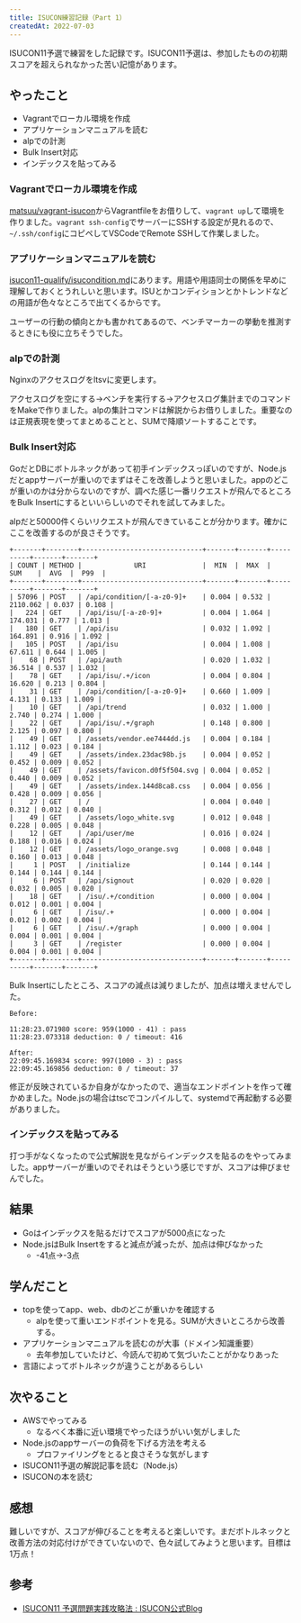 ```yaml
---
title: ISUCON練習記録（Part 1）
createdAt: 2022-07-03
---
```


ISUCON11予選で練習をした記録です。ISUCON11予選は、参加したものの初期スコアを超えられなかった苦い記憶があります。

## やったこと

- Vagrantでローカル環境を作成
- アプリケーションマニュアルを読む
- alpでの計測
- Bulk Insert対応
- インデックスを貼ってみる

### Vagrantでローカル環境を作成

[matsuu/vagrant-isucon](https://github.com/matsuu/vagrant-isucon)からVagrantfileをお借りして、`vagrant up`して環境を作りました。`vagrant ssh-config`でサーバーにSSHする設定が見れるので、`~/.ssh/config`にコピペしてVSCodeでRemote SSHして作業しました。

### アプリケーションマニュアルを読む

[isucon11-qualify/isucondition.md](https://github.com/isucon/isucon11-qualify/blob/main/docs/isucondition.md)にあります。用語や用語同士の関係を早めに理解しておくとうれしいと思います。ISUとかコンディションとかトレンドなどの用語が色々なところで出てくるからです。

ユーザーの行動の傾向とかも書かれてあるので、ベンチマーカーの挙動を推測するときにも役に立ちそうでした。

### alpでの計測

Nginxのアクセスログをltsvに変更します。

アクセスログを空にする→ベンチを実行する→アクセスログ集計までのコマンドをMakeで作りました。alpの集計コマンドは解説からお借りしました。重要なのは正規表現を使ってまとめることと、SUMで降順ソートすることです。

### Bulk Insert対応

GoだとDBにボトルネックがあって初手インデックスっぽいのですが、Node.jsだとappサーバーが重いのでまずはそこを改善しようと思いました。appのどこが重いのかは分からないのですが、調べた感じ一番リクエストが飛んでるところをBulk Insertにするといいらしいのでそれを試してみました。

alpだと50000件くらいリクエストが飛んできていることが分かります。確かにここを改善するのが良さそうです。

```
+-------+--------+------------------------------+-------+-------+----------+-------+-------+
| COUNT | METHOD |             URI              |  MIN  |  MAX  |   SUM    |  AVG  |  P99  |
+-------+--------+------------------------------+-------+-------+----------+-------+-------+
| 57096 | POST   | /api/condition/[-a-z0-9]+    | 0.004 | 0.532 | 2110.062 | 0.037 | 0.108 |
|   224 | GET    | /api/isu/[-a-z0-9]+          | 0.004 | 1.064 |  174.031 | 0.777 | 1.013 |
|   180 | GET    | /api/isu                     | 0.032 | 1.092 |  164.891 | 0.916 | 1.092 |
|   105 | POST   | /api/isu                     | 0.004 | 1.008 |   67.611 | 0.644 | 1.005 |
|    68 | POST   | /api/auth                    | 0.020 | 1.032 |   36.514 | 0.537 | 1.032 |
|    78 | GET    | /api/isu/.+/icon             | 0.004 | 0.804 |   16.620 | 0.213 | 0.804 |
|    31 | GET    | /api/condition/[-a-z0-9]+    | 0.660 | 1.009 |    4.131 | 0.133 | 1.009 |
|    10 | GET    | /api/trend                   | 0.032 | 1.000 |    2.740 | 0.274 | 1.000 |
|    22 | GET    | /api/isu/.+/graph            | 0.148 | 0.800 |    2.125 | 0.097 | 0.800 |
|    49 | GET    | /assets/vendor.ee7444dd.js   | 0.004 | 0.184 |    1.112 | 0.023 | 0.184 |
|    49 | GET    | /assets/index.23dac98b.js    | 0.004 | 0.052 |    0.452 | 0.009 | 0.052 |
|    49 | GET    | /assets/favicon.d0f5f504.svg | 0.004 | 0.052 |    0.440 | 0.009 | 0.052 |
|    49 | GET    | /assets/index.144d8ca8.css   | 0.004 | 0.056 |    0.428 | 0.009 | 0.056 |
|    27 | GET    | /                            | 0.004 | 0.040 |    0.312 | 0.012 | 0.040 |
|    49 | GET    | /assets/logo_white.svg       | 0.012 | 0.048 |    0.228 | 0.005 | 0.048 |
|    12 | GET    | /api/user/me                 | 0.016 | 0.024 |    0.188 | 0.016 | 0.024 |
|    12 | GET    | /assets/logo_orange.svg      | 0.008 | 0.048 |    0.160 | 0.013 | 0.048 |
|     1 | POST   | /initialize                  | 0.144 | 0.144 |    0.144 | 0.144 | 0.144 |
|     6 | POST   | /api/signout                 | 0.020 | 0.020 |    0.032 | 0.005 | 0.020 |
|    18 | GET    | /isu/.+/condition            | 0.000 | 0.004 |    0.012 | 0.001 | 0.004 |
|     6 | GET    | /isu/.+                      | 0.000 | 0.004 |    0.012 | 0.002 | 0.004 |
|     6 | GET    | /isu/.+/graph                | 0.000 | 0.004 |    0.004 | 0.001 | 0.004 |
|     3 | GET    | /register                    | 0.000 | 0.004 |    0.004 | 0.001 | 0.004 |
+-------+--------+------------------------------+-------+-------+----------+-------+-------+
```

Bulk Insertにしたところ、スコアの減点は減りましたが、加点は増えませんでした。

```
Before:

11:28:23.071980 score: 959(1000 - 41) : pass
11:28:23.073318 deduction: 0 / timeout: 416

After:
22:09:45.169834 score: 997(1000 - 3) : pass
22:09:45.169856 deduction: 0 / timeout: 37
```

修正が反映されているか自身がなかったので、適当なエンドポイントを作って確かめました。Node.jsの場合はtscでコンパイルして、systemdで再起動する必要がありました。

### インデックスを貼ってみる

打つ手がなくなったので公式解説を見ながらインデックスを貼るのをやってみました。appサーバーが重いのでそれはそうという感じですが、スコアは伸びませんでした。

## 結果

- Goはインデックスを貼るだけでスコアが5000点になった
- Node.jsはBulk Insertをすると減点が減ったが、加点は伸びなかった
  - -41点→-3点

## 学んだこと

- topを使ってapp、web、dbのどこが重いかを確認する
  - alpを使って重いエンドポイントを見る。SUMが大きいところから改善する。
- アプリケーションマニュアルを読むのが大事（ドメイン知識重要）
  - 去年参加していたけど、今読んで初めて気づいたことがかなりあった
- 言語によってボトルネックが違うことがあるらしい

## 次やること

- AWSでやってみる
  - なるべく本番に近い環境でやったほうがいい気がしました
- Node.jsのappサーバーの負荷を下げる方法を考える
  - プロファイリングをとると良さそうな気がします
- ISUCON11予選の解説記事を読む（Node.js）
- ISUCONの本を読む

## 感想

難しいですが、スコアが伸びることを考えると楽しいです。まだボトルネックと改善方法の対応付けができていないので、色々試してみようと思います。目標は1万点！

## 参考

- [ISUCON11 予選問題実践攻略法 : ISUCON公式Blog](https://isucon.net/archives/56082639.html)
